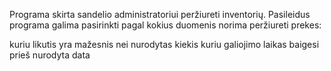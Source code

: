 Programa skirta sandelio administratoriui peržiureti inventorių.
Pasileidus programa galima pasirinkti pagal kokius duomenis norima peržiureti prekes:

kuriu likutis yra mažesnis nei nurodytas kiekis
kuriu galiojimo laikas baigesi prieš nurodyta data